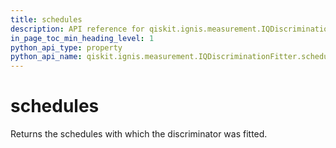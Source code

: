 ```yaml
---
title: schedules
description: API reference for qiskit.ignis.measurement.IQDiscriminationFitter.schedules
in_page_toc_min_heading_level: 1
python_api_type: property
python_api_name: qiskit.ignis.measurement.IQDiscriminationFitter.schedules
---
```


# schedules

Returns the schedules with which the discriminator was fitted.

